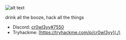 ![alt text](https://github.com/matossian/matossian/blob/main/Screenshot%20from%202022-03-06%2023-42-14.png?raw=true)

drink all the booze, hack all the things


- Discord: [cr0wl3yy#7550](./)
- Tryhackme: [https://tryhackme.com/p/cr0wl3yy](./)

